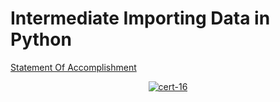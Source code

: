 # Intermediate Importing Data in Python

[Statement Of Accomplishment](https://www.datacamp.com/statement-of-accomplishment/course/51153501b8746a6044cdd2cd8a5423a99ccc8580)

 <p align='center'>
  <a href="#">
    <img src='https://github.com/mohd-faizy/CAREER-TRACK-Data-Scientist-with-Python/blob/main/_Certificates/%5BCert%5D_12_Cleaning%20Data%20in%20Python.jpg?raw=true' alt="cert-16">
  </a>
</p>
